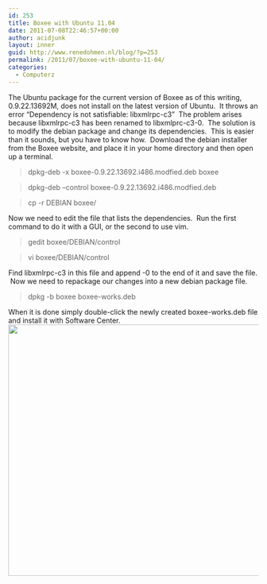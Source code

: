 ```yaml
---
id: 253
title: Boxee with Ubuntu 11.04
date: 2011-07-08T22:46:57+00:00
author: acidjunk
layout: inner
guid: http://www.renedohmen.nl/blog/?p=253
permalink: /2011/07/boxee-with-ubuntu-11-04/
categories:
  - Computerz
---
```

<div>
  The Ubuntu package for the current version of Boxee as of this writing, 0.9.22.13692M, does not install on the latest version of Ubuntu.  It throws an error &#8220;Dependency is not satisfiable: libxmlrpc-c3&#8221;  The problem arises because libxmlrpc-c3 has been renamed to libxmlprc-c3-0.  The solution is to modify the debian package and change its dependencies.  This is easier than it sounds, but you have to know how.  Download the debian installer from the Boxee website, and place it in your home directory and then open up a terminal.
</div>

> dpkg-deb -x boxee-0.9.22.13692.i486.modfied.deb boxee
  
> dpkg-deb &#8211;control boxee-0.9.22.13692.i486.modfied.deb
  
> cp -r DEBIAN boxee/

<div>
  Now we need to edit the file that lists the dependencies.  Run the first command to do it with a GUI, or the second to use vim.
</div>

> gedit boxee/DEBIAN/control
  
> vi boxee/DEBIAN/control

<div>
  Find libxmlrpc-c3 in this file and append -0 to the end of it and save the file.  Now we need to repackage our changes into a new debian package file.
</div>

> dpkg -b boxee boxee-works.deb

<div>
  When it is done simply double-click the newly created boxee-works.deb file and install it with Software Center.
</div>

<div>
  <a href="http://www.renedohmen.nl/blog/wp-content/uploads/2011/07/Schermafdruk-Ubuntu-softwarecentrum.png"><img class="alignnone size-full wp-image-255" title="Schermafdruk-Ubuntu softwarecentrum" src="http://www.renedohmen.nl/blog/wp-content/uploads/2011/07/Schermafdruk-Ubuntu-softwarecentrum.png" alt="" width="606" height="506" srcset="http://www.renedohmen.nl/blog/wp-content/uploads/2011/07/Schermafdruk-Ubuntu-softwarecentrum-300x250.png 300w, http://www.renedohmen.nl/blog/wp-content/uploads/2011/07/Schermafdruk-Ubuntu-softwarecentrum.png 606w" sizes="(max-width: 606px) 100vw, 606px" /></a>
</div>

<div>
</div>